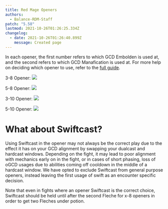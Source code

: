 ```yaml
---
title: Red Mage Openers
authors:
  - Balance-RDM-Staff
patch: "5.58"
lastmod: 2021-10-26T01:26:25.334Z
changelog:
  - date: 2021-10-26T01:26:40.899Z
    message: Created page
---
```

In each opener, the first number refers to which GCD Embolden is used at, and the second refers to which GCD Manafication is used at. For more help on deciding which opener to use, refer to the [full guide](/jobs/casters/red-mage/basic-guide/). 

3-8 Opener: 
![](https://i.imgur.com/tSqX4V0.png)

5-8 Opener: 
![](https://i.imgur.com/auw8G5y.png)

3-10 Opener: 
![](https://i.imgur.com/NiO3S9V.png)

5-10 Opener: 
![](https://i.imgur.com/2atF6Sn.png)

# What about Swiftcast?

Using Swiftcast in the opener may not always be the correct play due to the effect it has on your GCD alignment by swapping your dualcast and hardcast windows. Depending on the fight, it may lead to poor alignment with mechanics early on in the fight, or in cases of short phasing, loss of oGCD usages due to abilities coming off cooldown in the middle of a hardcast window. We have opted to exclude Swiftcast from general purpose openers, instead leaving the first usage of swift as an encounter specific decision. 

Note that even in fights where an opener Swiftcast is the correct choice, Swiftcast should be held until after the second Fleche for x-8 openers in order to get two Fleches under potion.